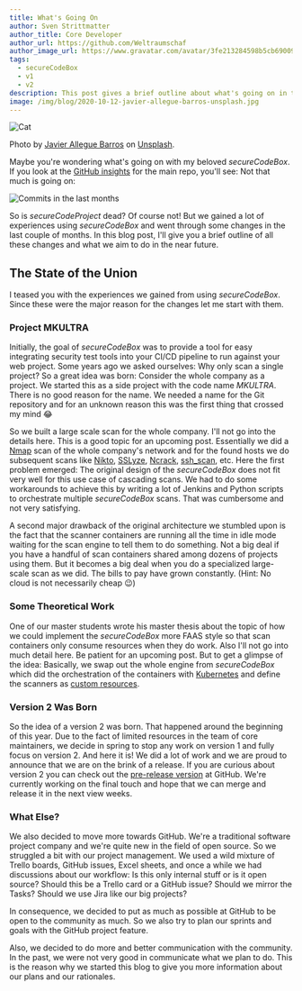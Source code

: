 ```yaml
---
title: What's Going On
author: Sven Strittmatter
author_title: Core Developer
author_url: https://github.com/Weltraumschaf
author_image_url: https://www.gravatar.com/avatar/3fe213284598b5cb69009665902c77a1
tags:
  - secureCodeBox
  - v1
  - v2
description: This post gives a brief outline about what's going on in the secureCodeBox project.
image: /img/blog/2020-10-12-javier-allegue-barros-unsplash.jpg
---
```


![Cat](/img/blog/2020-10-12-javier-allegue-barros-unsplash.jpg)

Photo by [Javier Allegue Barros](https://unsplash.com/@soymeraki) on [Unsplash](https://unsplash.com/).

Maybe you're wondering what's going on with my beloved _secureCodeBox_. If you look at the [GitHub insights](https://github.com/secureCodeBox/secureCodeBox/pulse) for the main repo, you'll see: Not that much is going on:

![Commits in the last months](/img/blog/2020-10-12-commits.png)

So is _secureCodeProject_ dead? Of course not! But we gained a lot of experiences using _secureCodeBox_ and went through some changes in the last couple of months. In this blog post, I'll give you a brief outline of all these changes and what we aim to do in the near future.

<!--truncate-->

## The State of the Union

I teased you with the experiences we gained from using _secureCodeBox_. Since these were the major reason for the changes let me start with them.

### Project MKULTRA

Initially, the goal of _secureCodeBox_ was to provide a tool for easy integrating security test tools into your CI/CD pipeline to run against your web project. Some years ago we asked ourselves: Why only scan a single project? So a great idea was born: Consider the whole company as a project. We started this as a side project with the code name _MKULTRA_. There is no good reason for the name. We needed a name for the Git repository and for an unknown reason this was the first thing that crossed my mind 😂

So we built a large scale scan for the whole company. I'll not go into the details here. This is a good topic for an upcoming post. Essentially we did a [Nmap][nmap] scan of the whole company's network and for the found hosts we do subsequent scans like [Nikto][nikto], [SSLyze][sslyze], [Ncrack][ncrack], [ssh_scan][ssh_scan], etc. Here the first problem emerged: The original design of the _secureCodeBox_ does not fit very well for this use case of cascading scans. We had to do some workarounds to achieve this by writing a lot of Jenkins and Python scripts to orchestrate multiple _secureCodeBox_ scans. That was cumbersome and not very satisfying.

A second major drawback of the original architecture we stumbled upon is the fact that the scanner containers are running  all the time in idle mode waiting for the scan engine to tell them to do something. Not a big deal if you have a handful of scan containers shared among dozens of projects using them. But it becomes a big deal when you do a specialized large-scale scan as we did. The bills to pay have grown constantly. (Hint: No cloud is not necessarily cheap 😉)

### Some Theoretical Work

One of our master students wrote his master thesis about the topic of how we could implement the _secureCodeBox_ more FAAS style so that scan containers only consume resources when they do work. Also I'll not go into much detail here. Be patient for an upcoming post. But to get a glimpse of the idea: Basically, we swap out the whole engine from _secureCodeBox_ which did the orchestration of the containers with [Kubernetes][kubernetes] and define the scanners as [custom resources][custom-resources].

### Version 2 Was Born

So the idea of a version 2 was born. That happened around the beginning of this year. Due to the fact of limited resources in the team of core maintainers, we decide in spring to stop any work on version 1 and fully focus on version 2. And here it is! We did a lot of work and we are proud to announce that we are on the brink of  a release. If you are curious about version 2 you can check out the [pre-release version][scb-v2] at GitHub. We're currently working on the final touch and hope that we can merge and release it in the next view weeks.

### What Else?

We also decided to move more towards GitHub. We're a traditional software project company and we're quite new in the field of open source. So we struggled a bit with our project management. We used a wild mixture of Trello boards, GitHub issues, Excel sheets, and once a while we had discussions about our workflow: Is this only internal stuff or is it open source? Should this be a Trello card or a GitHub issue? Should we mirror the Tasks? Should we use Jira like our big projects?

In consequence, we decided to put as much as possible at GitHub to be open to the community as much. So we also try to plan our sprints and goals with the GitHub project feature.

Also, we decided to do more and better communication with the community. In the past, we were not very good in communicate what we plan to do. This is the reason why we started this blog to give you more information about our plans and our rationales.

[nmap]: https://nmap.org/
[nikto]: https://cirt.net/Nikto2
[sslyze]: https://github.com/nabla-c0d3/sslyze
[ncrack]: https://nmap.org/ncrack/
[ssh_scan]: https://github.com/mozilla/ssh_scan
[kubernetes]: https://kubernetes.io/
[custom-resources]: https://kubernetes.io/docs/concepts/extend-kubernetes/api-extension/custom-resources/
[scb-v2]: https://github.com/secureCodeBox/secureCodeBox-v2
